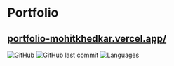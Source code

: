 # Portfolio

## [portfolio-mohitkhedkar.vercel.app/](https://portfolio-mohitkhedkar.vercel.app/)

![GitHub](https://img.shields.io/github/license/mohitkhedkar/portfolio?style=for-the-badge)
![GitHub last commit](https://img.shields.io/github/last-commit/mohitkhedkar/portfolio?style=for-the-badge&color=red)
![Languages](https://img.shields.io/github/languages/count/mohitkhedkar/portfolio?style=for-the-badge)

